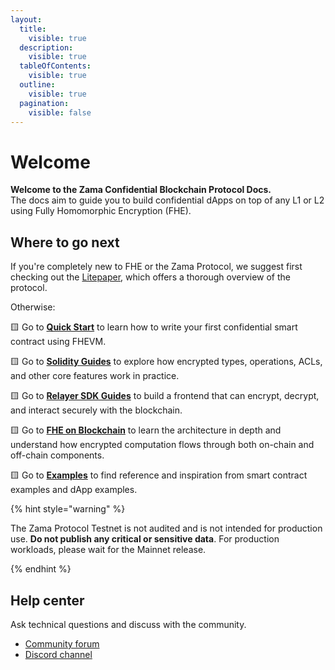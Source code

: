```yaml
---
layout:
  title:
    visible: true
  description:
    visible: true
  tableOfContents:
    visible: true
  outline:
    visible: true
  pagination:
    visible: false
---
```


# Welcome

**Welcome to the Zama Confidential Blockchain Protocol Docs.**\
The docs aim to guide you to build confidential dApps on top of any L1 or L2 using Fully Homomorphic Encryption (FHE).

## Where to go next

If you're completely new to FHE or the Zama Protocol, we suggest first checking out the [Litepaper](https://docs.zama.ai/protocol/zama-protocol-litepaper), which offers a thorough overview of the protocol.

Otherwise:

🟨 Go to [**Quick Start**](https://docs.zama.ai/protocol/solidity-guides/getting-started/quick-start-tutorial) to learn how to write your first confidential smart contract using FHEVM.

🟨 Go to [**Solidity Guides**](https://docs.zama.ai/protocol/solidity-guides) to explore how encrypted types, operations, ACLs, and other core features work in practice.

🟨 Go to [**Relayer SDK Guides**](https://docs.zama.ai/protocol/relayer-sdk-guides) to build a frontend that can encrypt, decrypt, and interact securely with the blockchain.

🟨 Go to [**FHE on Blockchain**](architecture/overview.md) to learn the architecture in depth and understand how encrypted computation flows through both on-chain and off-chain components.

🟨 Go to [**Examples**](https://docs.zama.ai/protocol/examples) to find reference and inspiration from smart contract examples and dApp examples.

{% hint style="warning" %}

The Zama Protocol Testnet is not audited and is not intended for production use. **Do not publish any critical or sensitive data**. For production workloads, please wait for the Mainnet release.

{% endhint %}

## Help center

Ask technical questions and discuss with the community.

- [Community forum](https://community.zama.ai/c/fhevm/15)
- [Discord channel](https://discord.com/invite/fhe-org)
